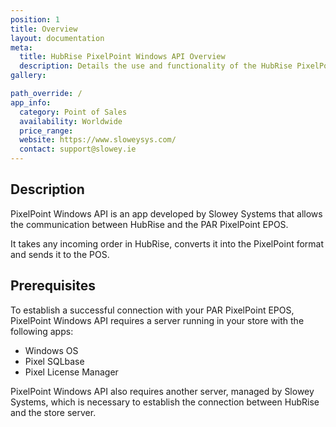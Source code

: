 ```yaml
---
position: 1
title: Overview
layout: documentation
meta:
  title: HubRise PixelPoint Windows API Overview
  description: Details the use and functionality of the HubRise PixelPoint Bridge.
gallery:

path_override: /
app_info:
  category: Point of Sales
  availability: Worldwide
  price_range:
  website: https://www.sloweysys.com/
  contact: support@slowey.ie
---
```


[comment]: # 'include screenshots nof the HubRise Bridge'

## Description

PixelPoint Windows API is an app developed by Slowey Systems that allows the communication between HubRise and the PAR PixelPoint EPOS.

It takes any incoming order in HubRise, converts it into the PixelPoint format and sends it to the POS.

## Prerequisites

To establish a successful connection with your PAR PixelPoint EPOS, PixelPoint Windows API requires a server running in your store with the following apps:

- Windows OS
- Pixel SQLbase
- Pixel License Manager

[comment]: # 'Windows OS: Probably Win10? Check with John'

PixelPoint Windows API also requires another server, managed by Slowey Systems, which is necessary to establish the connection between HubRise and the store server.
